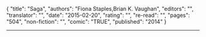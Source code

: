 {
"title": "Saga",
"authors": "Fiona Staples,Brian K. Vaughan",
"editors": "",
"translator": "",
"date": "2015-02-20",
"rating": "",
"re-read": "",
"pages": "504",
"non-fiction": "",
"comic": "TRUE",
"published": "2014"
}

---
